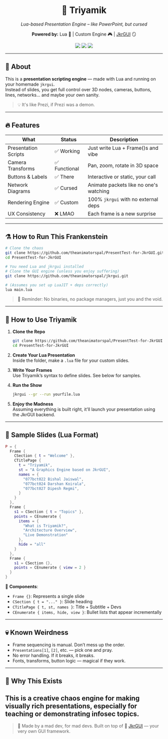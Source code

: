 <h1 align="center">🧠 Triyamik</h1>
<p align="center"><i>Lua-based Presentation Engine – like PowerPoint, but cursed</i></p>
<p align="center"><b>Powered by:</b> Lua 🐍 | Custom Engine 🎮 | <a href="https://github.com/theanimatorspal/jkrgui">JkrGUI</a> 🪞</p>

<p align="center">
  <img src="https://img.shields.io/badge/build-chaotic-red?style=flat-square&logo=lua" />
  <img src="https://img.shields.io/badge/docs-none-yellow?style=flat-square&logo=readthedocs" />
  <img src="https://img.shields.io/badge/stability-quantum--fluctuates-orange?style=flat-square&logo=apacherocketmq" />
</p>

---

## 🧵 About

This is a **presentation scripting engine** — made with Lua and running on your homemade `jkrgui`.  
Instead of slides, you get full control over 3D nodes, cameras, buttons, lines, networks... and maybe your own sanity.

> 💡 It's like Prezi, if Prezi was a demon.  

---

## 🔥 Features

| What                     | Status       | Description                              |
|--------------------------|--------------|------------------------------------------|
| Presentation Scripts     | ✅ Working    | Just write Lua + Frame()s and vibe       |
| Camera Transforms        | ✅ Functional | Pan, zoom, rotate in 3D space            |
| Buttons & Labels         | ✅ There      | Interactive or static, your call         |
| Network Diagrams         | ✅ Cursed     | Animate packets like no one's watching   |
| Rendering Engine         | ✅ Custom     | 100% `jkrgui` with no external deps      |
| UX Consistency           | ❌ LMAO       | Each frame is a new surprise             |

---

## ⚗️ How to Run This Frankenstein

```bash
# Clone the chaos
git clone https://github.com/theanimatorspal/PresentTest-for-JkrGUI.git
cd PresentTest-for-JkrGUI

# You need Lua and jkrgui installed
# Clone the GUI engine (unless you enjoy suffering)
git clone https://github.com/theanimatorspal/jkrgui.git

# (Assumes you set up LuaJIT + deps correctly)
lua main.lua
```

> 📝 Reminder: No binaries, no package managers, just you and the void.

---

## 🚀 How to Use Triyamik

1. **Clone the Repo**  
   ```bash
   git clone https://github.com/theanimatorspal/PresentTest-for-JkrGUI
   cd PresentTest-for-JkrGUI
   ```

2. **Create Your Lua Presentation**  
   Inside the folder, make a `.lua` file for your custom slides.

3. **Write Your Frames**  
   Use Triyamik’s syntax to define slides. See below for samples.

4. **Run the Show**  
   ```bash
   jkrgui --gr --run yourfile.lua
   ```

5. **Enjoy the Madness**  
   Assuming everything is built right, it'll launch your presentation using the JkrGUI backend.

---

## 🧪 Sample Slides (Lua Format)

```lua
P = {
  Frame {
    CSection { t = "Welcome" },
    CTitlePage {
      t = "Triyamik",
      st = "A Graphics Engine based on JkrGUI",
      names = {
        "077bct022 Bishal Jaiswal",
        "077bct024 Darshan Koirala",
        "077bct027 Dipesh Regmi",
      }
    }
  },
  Frame {
    s1 = CSection { t = "Topics" },
    points = CEnumerate {
      items = {
        "What is Triyamik?",
        "Architecture Overview",
        "Live Demonstration"
      },
      hide = "all"
    }
  },
  Frame {
    s1 = CSection {},
    points = CEnumerate { view = 2 }
  }
}
```

🧩 **Components**:

- `Frame {}`: Represents a single slide
- `CSection { t = "..." }`: Slide heading
- `CTitlePage { t, st, names }`: Title + Subtitle + Devs
- `CEnumerate { items, hide, view }`: Bullet lists that appear incrementally

---

## 💀 Known Weirdness

- Frame sequencing is manual. Don’t mess up the order.
- `Presentations[1]`, `[2]`, etc. — pick one and pray.
- No error handling. If it breaks, it breaks.
- Fonts, transforms, button logic — magical if they work.

---

## 🤘 Why This Exists

This is a **creative chaos engine** for making visually rich presentations, especially for teaching or demonstrating infosec topics.
---

> 🧠 Made by a mad dev, for mad devs. Built on top of 🔮 [JkrGUI](https://github.com/theanimatorspal/jkrgui) — your very own GUI framework.
